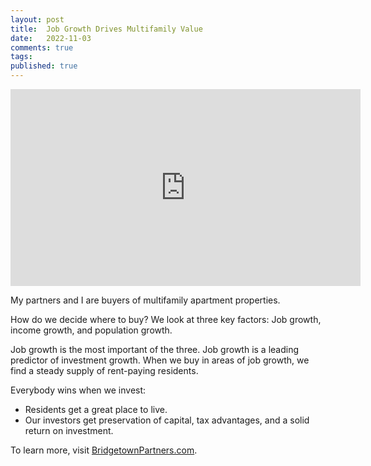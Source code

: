 ```yaml
---
layout: post
title:  Job Growth Drives Multifamily Value
date:   2022-11-03
comments: true
tags: 
published: true
---
```

<iframe width="560" height="315" src="https://www.youtube.com/embed/4_pJuRuiX6k" title="YouTube video player" frameborder="0" allow="accelerometer; autoplay; clipboard-write; encrypted-media; gyroscope; picture-in-picture" allowfullscreen></iframe>

My partners and I are buyers of multifamily apartment properties.

How do we decide where to buy? We look at three key factors: Job growth, income growth, and population growth.

<!--more-->

Job growth is the most important of the three. Job growth is a leading predictor of  investment growth. When we buy in areas of job growth, we find a steady supply of rent-paying residents. 

Everybody wins when we invest:

* Residents get a great place to live.
* Our investors get preservation of capital, tax advantages, and a solid return on investment.

To learn more, visit [BridgetownPartners.com](https://BridgetownPartners.com).
 
